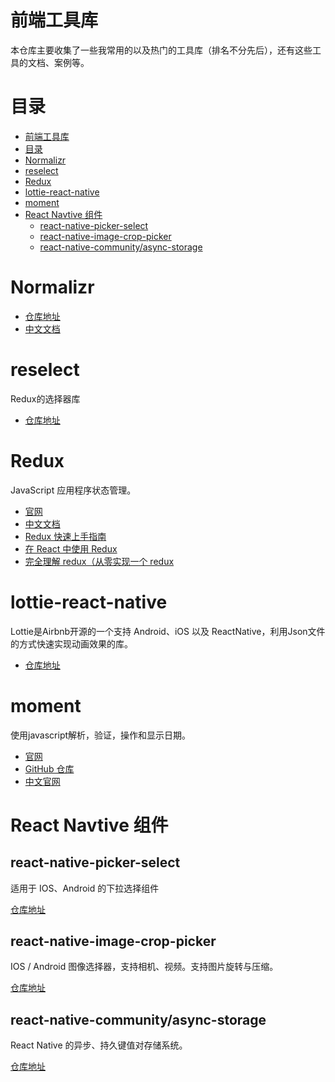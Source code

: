 # 前端工具库

本仓库主要收集了一些我常用的以及热门的工具库（排名不分先后），还有这些工具的文档、案例等。

# 目录

- [前端工具库](#%e5%89%8d%e7%ab%af%e5%b7%a5%e5%85%b7%e5%ba%93)
- [目录](#%e7%9b%ae%e5%bd%95)
- [Normalizr](#normalizr)
- [reselect](#reselect)
- [Redux](#redux)
- [lottie-react-native](#lottie-react-native)
- [moment](#moment)
- [React Navtive 组件](#react-navtive-%e7%bb%84%e4%bb%b6)
  - [react-native-picker-select](#react-native-picker-select)
  - [react-native-image-crop-picker](#react-native-image-crop-picker)
  - [react-native-community/async-storage](#react-native-communityasync-storage)

# Normalizr

- [仓库地址](https://github.com/paularmstrong/normalizr)
- [中文文档](https://github.com/collinxz-coder/blog/issues/4)

# reselect

Redux的选择器库

- [仓库地址](https://github.com/reduxjs/reselect)

# Redux

JavaScript 应用程序状态管理。

- [官网](https://redux.js.org/)
- [中文文档](https://www.redux.org.cn/)
- [Redux 快速上手指南](https://github.com/collinxz-coder/blog/issues/1)
- [在 React 中使用 Redux](https://github.com/collinxz-coder/blog/issues/2)
- [完全理解 redux（从零实现一个 redux](https://github.com/brickspert/blog/issues/22)
  
# lottie-react-native

Lottie是Airbnb开源的一个支持 Android、iOS 以及 ReactNative，利用Json文件的方式快速实现动画效果的库。

- [仓库地址](https://github.com/react-native-community/lottie-react-native)

# moment
使用javascript解析，验证，操作和显示日期。 

- [官网](http://momentjs.com)
- [GitHub 仓库](http://momentjs.com)
- [中文官网](http://momentjs.cn/)


# React Navtive 组件

## react-native-picker-select

适用于 IOS、Android 的下拉选择组件

[仓库地址](https://github.com/lawnstarter/react-native-picker-select)

## react-native-image-crop-picker

IOS / Android 图像选择器，支持相机、视频。支持图片旋转与压缩。

[仓库地址](https://github.com/ivpusic/react-native-image-crop-picker)

## react-native-community/async-storage

React Native 的异步、持久键值对存储系统。

[仓库地址](https://github.com/react-native-community/async-storage)